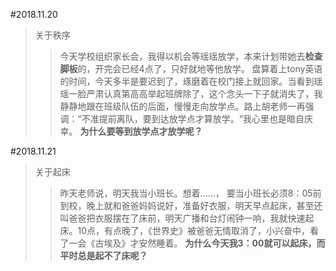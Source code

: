 #2018.11.20
>关于秩序
>>今天学校组织家长会，我得以机会等瑶瑶放学，本来计划带她去**检查脚板**的，开完会已经4点了，只好就地等他放学。
盘算着上tony英语的时间，今天多半是要迟到了，琢磨着在校门接上就回家。当看到瑶瑶一脸严肃认真第高高举起班牌除了，这个念头一下子就消失了，我静静地跟在班级队伍的后面，慢慢走向放学点。路上胡老师一再强调：“不准提前离队，要到达放学点才算放学。“我心里也是暗自庆幸。
**为什么要等到放学点才放学呢？**

#2018.11.21
>关于起床
>>昨天老师说，明天我当小班长。想着......，
要当小班长必须8：05前到校，晚上就和爸爸妈妈说好，准备好衣服，明天早点起床，甚至还叫爸爸把衣服摆在了床前，明天广播和台灯闹钟一响，我就快速起床。10点，有点晚了，《世界史》被爸爸无情取消了，小兴奋中，看了一会《古埃及》才安然睡着。
**为什么今天我3：00就可以起床，而平时总是起不了床呢？**

